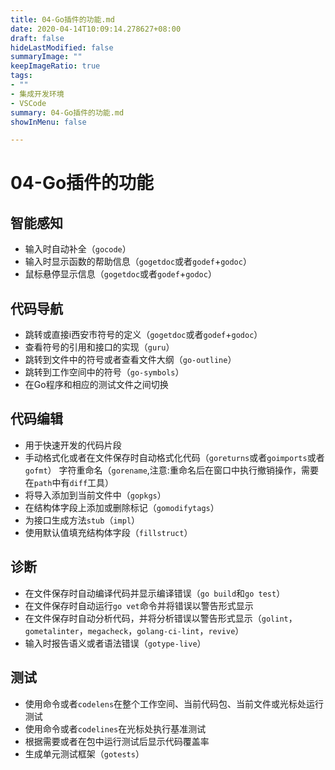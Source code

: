 ```yaml
---
title: 04-Go插件的功能.md
date: 2020-04-14T10:09:14.278627+08:00
draft: false
hideLastModified: false
summaryImage: ""
keepImageRatio: true
tags:
- ""
- 集成开发环境
- VSCode
summary: 04-Go插件的功能.md
showInMenu: false

---
```


# 04-Go插件的功能

## 智能感知

- 输入时自动补全（`gocode`）
- 输入时显示函数的帮助信息（`gogetdoc`或者`godef`+`godoc`）
- 鼠标悬停显示信息（`gogetdoc`或者`godef`+`godoc`）

## 代码导航

- 跳转或直接i西安市符号的定义（`gogetdoc`或者`godef`+`godoc`）
- 查看符号的引用和接口的实现（`guru`）
- 跳转到文件中的符号或者查看文件大纲（`go-outline`）
- 跳转到工作空间中的符号（`go-symbols`）
- 在Go程序和相应的测试文件之间切换

## 代码编辑

- 用于快速开发的代码片段
- 手动格式化或者在文件保存时自动格式化代码（`goreturns`或者`goimports`或者`gofmt`）
  字符重命名（`gorename`,注意:重命名后在窗口中执行撤销操作，需要在`path`中有`diff`工具）
- 将导入添加到当前文件中（`gopkgs`）
- 在结构体字段上添加或删除标记（`gomodifytags`）
- 为接口生成方法`stub`（`impl`）
- 使用默认值填充结构体字段（`fillstruct`）

## 诊断

- 在文件保存时自动编译代码并显示编译错误（`go build`和`go test`）
- 在文件保存时自动运行`go vet`命令并将错误以警告形式显示
- 在文件保存时自动分析代码，并将分析错误以警告形式显示（`golint`，`gometalinter`，`megacheck`，`golang-ci-lint`，`revive`）
- 输入时报告语义或者语法错误（`gotype-live`）

## 测试

- 使用命令或者`codelens`在整个工作空间、当前代码包、当前文件或光标处运行测试
- 使用命令或者`codelines`在光标处执行基准测试
- 根据需要或者在包中运行测试后显示代码覆盖率
- 生成单元测试框架（`gotests`）
